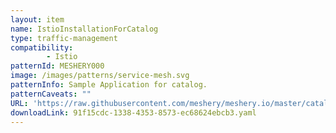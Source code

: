 ```yaml
---
layout: item
name: IstioInstallationForCatalog
type: traffic-management
compatibility: 
        - Istio
patternId: MESHERY000
image: /images/patterns/service-mesh.svg
patternInfo: Sample Application for catalog.
patternCaveats: ""
URL: 'https://raw.githubusercontent.com/meshery/meshery.io/master/catalog/91f15cdc-1338-4353-8573-ec68624ebcb3.yaml'
downloadLink: 91f15cdc-1338-4353-8573-ec68624ebcb3.yaml
---
```

